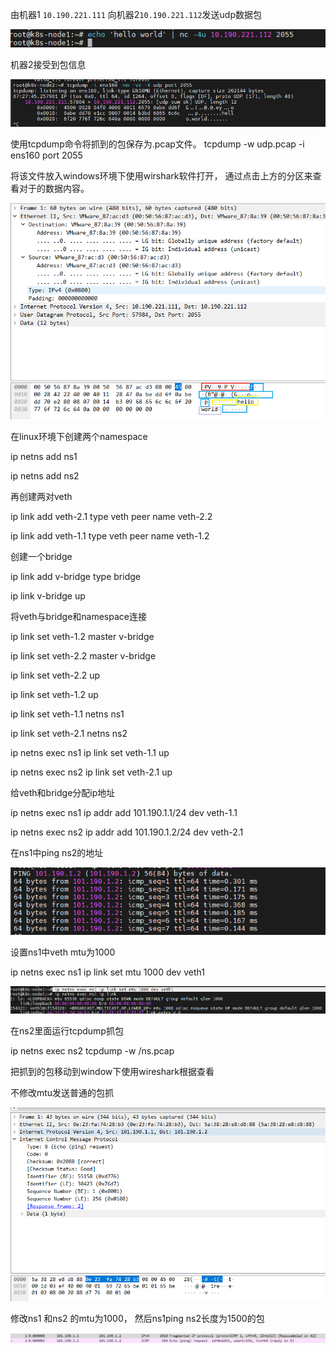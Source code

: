 由机器1 `10.190.221.111` 向机器2`10.190.221.112`发送udp数据包

![image-20220815152954219](20TCPIP协议基础-物理层和数据链路层.assets/image-20220815152954219.png) 

机器2接受到包信息

![image-20220815153108023](20TCPIP协议基础-物理层和数据链路层.assets/image-20220815153108023.png) 



使用tcpdump命令将抓到的包保存为.pcap文件。 tcpdump -w udp.pcap -i ens160 port 2055

将该文件放入windows环境下使用wirshark软件打开， 通过点击上方的分区来查看对于的数据内容。

 ![image-20220815162109716](20TCPIP协议基础-物理层和数据链路层.assets/image-20220815162109716.png)





在linux环境下创建两个namespace

ip netns add ns1

ip netns add ns2

再创建两对veth

ip link add veth-2.1 type veth peer name veth-2.2

ip link add veth-1.1 type veth peer name veth-1.2

创建一个bridge

ip link add v-bridge type bridge

ip link v-bridge up

将veth与bridge和namespace连接

ip link set  veth-1.2 master v-bridge

ip link set  veth-2.2 master v-bridge

ip link set  veth-2.2 up

ip link set  veth-1.2 up

ip link set veth-1.1 netns ns1

ip link set veth-2.1 netns ns2

 ip netns  exec ns1 ip link set  veth-1.1 up

 ip netns  exec ns2 ip link set  veth-2.1 up

给veth和bridge分配ip地址

ip netns  exec ns1 ip addr add 101.190.1.1/24 dev veth-1.1

ip netns exec ns2 ip addr add 101.190.1.2/24 dev veth-2.1

在ns1中ping ns2的地址

![image-20220816151559102](20TCPIP协议基础-物理层和数据链路层.assets/image-20220816151559102.png) 





设置ns1中veth mtu为1000

 ip netns exec ns1 ip link set mtu 1000 dev veth1

![image-20220816152158212](20TCPIP协议基础-物理层和数据链路层.assets/image-20220816152158212.png) 

在ns2里面运行tcpdump抓包

ip netns exec ns2 tcpdump  -w /ns.pcap

把抓到的包移动到window下使用wireshark根据查看

不修改mtu发送普通的包抓

![image-20220816153442199](20TCPIP协议基础-物理层和数据链路层.assets/image-20220816153442199.png) 

修改ns1 和ns2 的mtu为1000， 然后ns1ping ns2长度为1500的包



![image-20220816161619784](20TCPIP协议基础-物理层和数据链路层.assets/image-20220816161619784.png)


